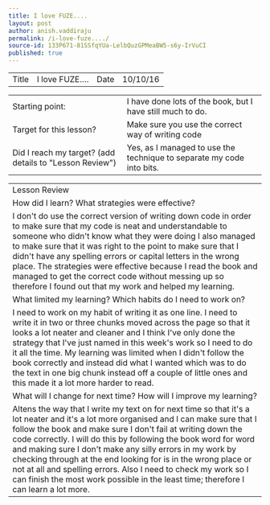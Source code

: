```yaml
---
title: I love FUZE....
layout: post
author: anish.vaddiraju
permalink: /i-love-fuze..../
source-id: 133P671-81SSfqYUa-LelbQuzGPMeaBW5-s6y-IrVuCI
published: true
---
```

<table>
  <tr>
    <td>Title</td>
    <td>I love FUZE….</td>
    <td>Date</td>
    <td>10/10/16</td>
  </tr>
</table>


<table>
  <tr>
    <td>Starting point:</td>
    <td>I have done lots of the book, but I have still much to do.</td>
  </tr>
  <tr>
    <td>Target for this lesson?</td>
    <td>Make sure you use the correct way of writing code</td>
  </tr>
  <tr>
    <td>Did I reach my target? 
(add details to "Lesson Review")</td>
    <td>Yes, as I managed to use the technique to separate my code into bits. </td>
  </tr>
</table>


<table>
  <tr>
    <td>Lesson Review</td>
  </tr>
  <tr>
    <td>How did I learn? What strategies were effective? </td>
  </tr>
  <tr>
    <td>I don't do use the correct version of writing down code in order to make sure that my code is neat and understandable to someone who didn't know what they were doing I also managed to make sure that it was right to the point to make sure that I didn't have any spelling errors or capital letters in the wrong place. The strategies were effective because I read the book and managed to get the correct code without messing up so therefore I found out that my work and helped my learning.</td>
  </tr>
  <tr>
    <td>What limited my learning? Which habits do I need to work on? </td>
  </tr>
  <tr>
    <td>I need to work on my habit of writing it as one line. I need to write it in two or three chunks moved across the page so that it looks a lot neater and cleaner and I think I've only done the strategy that I've just named in this week's work so I need to do it all the time. My learning was limited when I didn't follow the book correctly and instead did what I wanted which was to do the text in one big chunk instead off a couple of little ones and this made it a lot more harder to read.</td>
  </tr>
  <tr>
    <td>What will I change for next time? How will I improve my learning?</td>
  </tr>
  <tr>
    <td>Altens the way that I write my text on for next time so that it's a lot neater and it's a lot more organised and I can make sure that I follow the book and make sure I don't fail at writing down the code correctly. I will do this by following the book word for word and making sure I don't make any silly errors in my work by checking through at the end looking for is in the wrong place or not at all and spelling errors. Also I need to check my work so I can finish the most work possible in the least time; therefore I can learn a lot more.</td>
  </tr>
</table>


